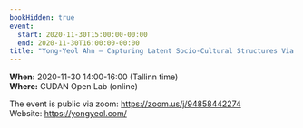 ```yaml
---
bookHidden: true
event:
  start: 2020-11-30T15:00:00-00:00
  end: 2020-11-30T16:00:00-00:00
title: "Yong-Yeol Ahn – Capturing Latent Socio-Cultural Structures Via Mobility Embedding"
---
```


**When:** 2020-11-30 14:00-16:00 (Tallinn time)  
**Where:** CUDAN Open Lab (online)   

The event is public via zoom: <https://zoom.us/j/94858442274>  
Website: <https://yongyeol.com/> 
